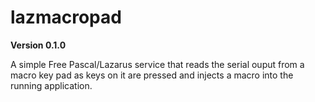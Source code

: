 # lazmacropad
**Version 0.1.0**

A simple Free Pascal/Lazarus service that reads the serial ouput from a macro key pad as keys 
on it are pressed and injects a macro into the running application. 
